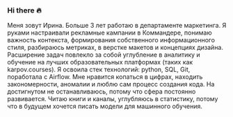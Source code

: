 ### Hi there <span> 🔥 </span>

Меня зовут Ирина. Больше 3 лет работаю в департаменте маркетинга. Я руками настраивали рекламные кампании в Коммандере, понимаю важность контекста, формирования собственного информационного стиля, разбираюсь метриках, в верстке макетов и концепциях дизайна. Расширение задач повлекло за собой углубление в аналитику и обучение на лучших образовательных платформах (таких как karpov.courses). Я освоила стек технологий: python, SQL, Git, поработала с Airflow. Мне нравится копаться в цифрах, находить закономерности, аномалии и люблю сам процесс создания кода. На достигнутом не останавливаюсь, потому что сфера постоянно развивается. Читаю книги и каналы, углубляюсь в статистику, потому что в будущем хочется писать модели для машинного обучения.
 

